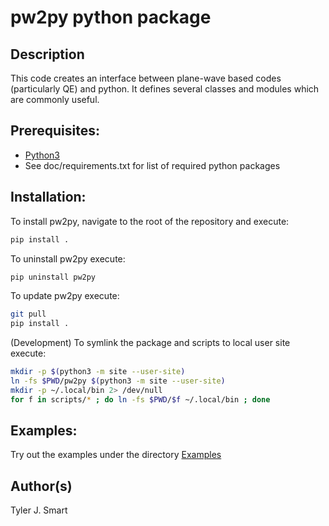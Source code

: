 pw2py python package
====================

Description
------------------------------------
This code creates an interface between plane-wave based codes (particularly QE) and python. 
It defines several classes and modules which are commonly useful.

Prerequisites:
------------------------------------
* [Python3](https://www.python.org/downloads)
* See doc/requirements.txt for list of required python packages

Installation:
------------------

To install pw2py, navigate to the root of the repository and execute:

```bash
pip install .
```

To uninstall pw2py execute:

```bash
pip uninstall pw2py
```

To update pw2py execute:

```bash
git pull
pip install .
```

(Development) To symlink the package and scripts to local user site execute:

```bash
mkdir -p $(python3 -m site --user-site)
ln -fs $PWD/pw2py $(python3 -m site --user-site)
mkdir -p ~/.local/bin 2> /dev/null
for f in scripts/* ; do ln -fs $PWD/$f ~/.local/bin ; done
```

Examples:
------------------------------------
Try out the examples under the directory [Examples](Examples/)


Author(s)
------------------------------------
Tyler J. Smart

